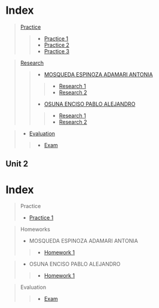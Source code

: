 
# Index

> [Practice](https://github.com/AdamariMosqueda/Data_Mining/tree/Unit_1/Practice)
>> * [Practice 1](https://github.com/AdamariMosqueda/Data_Mining/tree/Unit_1/Practice/Practice%201)
>> * [Practice 2](https://github.com/AdamariMosqueda/Data_Mining/tree/Unit_1/Practice/Practice%202)
>> * [Practice 3](https://github.com/AdamariMosqueda/Data_Mining/tree/Unit_1/Practice/Practice%203)



> [Research]()
>> * [MOSQUEDA ESPINOZA ADAMARI ANTONIA](https://github.com/AdamariMosqueda/Data_Mining/tree/Unit_1/Research/MOSQUEDA%20ESPINOZA%20ADAMARI%20ANTONIA)
>>> + [Research 1](https://github.com/AdamariMosqueda/Data_Mining/blob/Unit_1/Research/MOSQUEDA%20ESPINOZA%20ADAMARI%20ANTONIA/Research%201/Research%201.md)
>>> + [Research 2](https://github.com/AdamariMosqueda/Data_Mining/blob/Unit_1/Research/MOSQUEDA%20ESPINOZA%20ADAMARI%20ANTONIA/Research%202/Research%202.md)
>> * [OSUNA ENCISO PABLO ALEJANDRO]()
>>> + [Research 1](https://github.com/AdamariMosqueda/Data_Mining/blob/Unit_1/Research/OSUNA%20ENCISO%20PABLO%20ALEJANDRO/Research%201/Research%201.md)
>>> + [Research 2](https://github.com/AdamariMosqueda/Data_Mining/blob/Unit_1/Research/OSUNA%20ENCISO%20PABLO%20ALEJANDRO/Research%202/Research%202.md)


> * [Evaluation](https://github.com/AdamariMosqueda/Data_Mining/tree/Unit_1/Evaluation/Evaluation%201)
>> + [Exam](https://github.com/AdamariMosqueda/Data_Mining/blob/Unit_1/Evaluation/Evaluation%201/README.md)

## Unit 2

# Index

> Practice
>  * [Practice 1](https://github.com/AdamariMosqueda/Data_Mining/tree/Unit_2/Unit%202/Practices/Practice%201) 

> Homeworks
> * MOSQUEDA ESPINOZA ADAMARI ANTONIA
>> * [Homework 1](https://github.com/AdamariMosqueda/Data_Mining/blob/Unit_2/Unit%202/Homeworks/MOSQUEDA%20ESPINOZA%20ADAMARI%20ANTONIA/Homework%201/Homework%201.md) 

> * OSUNA ENCISO PABLO ALEJANDRO
>> * [Homework 1](https://github.com/AdamariMosqueda/Data_Mining/blob/Unit_2/Unit%202/Homeworks/OSUNA%20ENCISO%20PABLO%20ALEJANDRO/Homework1/Homework1.md)

> Evaluation
>> * [Exam](https://github.com/AdamariMosqueda/Data_Mining/tree/Unit_2/Unit%202/Exam) 
